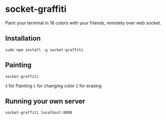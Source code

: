 # socket-graffiti
Paint your terminal in 16 colors with your friends, remotely over web socket.

## Installation
`sudo npm install -g socket-graffiti`

## Painting
`socket-graffiti`

`X` for Painting
`C` for changing color
`Z` for erasing

## Running your own server
`socket-graffiti localhost:8888`
